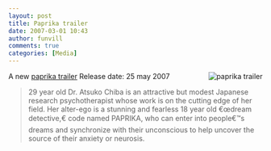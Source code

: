 ```yaml
---
layout: post
title: Paprika trailer 
date: 2007-03-01 10:43
author: funvill
comments: true
categories: [Media]
---
```

A new <a href="http://www.apple.com/trailers/sony/paprika/trailer/">paprika trailer</a><a href="http://www.abluestar.com/blog/wp-content/uploads/2007/03/paprika_200702281610.jpg" title="paprika trailer"><img src="http://www.abluestar.com/blog/wp-content/uploads/2007/03/paprika_200702281610.jpg" alt="paprika trailer" align="right" /></a>
Release date: 25 may 2007
<blockquote>29 year old Dr. Atsuko Chiba is an attractive but modest Japanese research psychotherapist whose work is on the cutting edge of her field. Her alter-ego is a stunning and fearless 18 year old €œdream detective,€ code named PAPRIKA, who can enter into people€™s dreams and synchronize with their unconscious to help uncover the source of their anxiety or neurosis.</blockquote>
